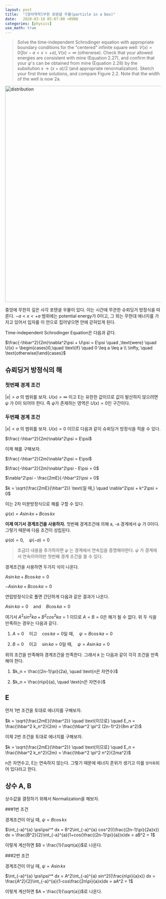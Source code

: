 ```yaml
---
layout: post
title:  "[양자역학]무한 포텐셜 우물(particle in a box)"
date:   2020-03-18 05:07:00 +0900
categories: [physics]
use_math: true
---
```


> Solve the time-independent Schrodinger equation with appropriate boundary conditions for the "centered" infinite square well: $V(x) = 0 (for -a < x <+a), V(x) = \infty$ (otherwise). Check that your allowed energies are consistent with mine (Equation 2.27), and confirm that your $\psi$'s can be obtained from mine (Equation 2.28) by the subsitution $x \to (x+a)/2$ (and appropriate renormalization). Sketch your first three solutions, and compare Figure 2.2. Note that the width of the well is now 2a.

<img src="https://raw.githubusercontent.com/jsstar522/jsstar522.github.io/master/static/img/_posts/20200318/1.png" alt="distribution" style="width:700px; margin: 0 auto;"/>



중앙에 무한히 깊은 사각 포텐셜 우물이 있다. 이는 시간에 무관한 슈뢰딩거 방정식을 따른다. $-a<x<+a$ 범위에는 potential energy가 0이고, 그 외는 무한대 에너지를 가지고 있어서 입자를 이 안으로 집어넣으면 안에 갇혀있게 된다.



Time-independent Schrodinger Equation은 다음과 같다.

$\frac{-\hbar^2}{2m}\nabla^2\psi + U\psi = E\psi \quad ,\text{were} \quad U(x) = \begin{cases}0,\quad \text{if} \quad 0 \leq a \leq a \\ \infty, \quad \text{otherwise}\end{cases}$



## 슈뢰딩거 방정식의 해



### 첫번째 경계 조건

$|x| > a$ 의 범위를 보자. $U(x) = \infty$ 이고 E는 유한한 값이므로 값이 발산하지 않으려면 $\psi$ 가 0이 되어야 한다. 즉 $\psi$가 존재하는 영역은 $U(x)=0$인 구간이다.



### 두번째 경계 조건

$|x|<a$ 의 범위를 보자. $U(x)=0$ 이므로 다음과 같이 슈뢰딩거 방정식을 적을 수 있다.

$\frac{-\hbar^2}{2m}\nabla^2\psi = E\psi$

이제 해를 구해보자.

$\frac{-\hbar^2}{2m}\nabla^2\psi = E\psi$

$\frac{-\hbar^2}{2m}\nabla^2\psi - E\psi = 0$

$\nabla^2\psi - \frac{2mE}{-\hbar^2}\psi = 0$

$k = \sqrt{\frac{2mE}{\hbar^2}} \text{일 때,} \quad \nabla^2\psi + k^2\psi = 0$

이는 2차 미분방정식으로 해를 구할 수 있다.

$\psi(x) = A\sin{kx} + B\cos{kx}$



**이제 여기서 경계조건을 사용하자.**  첫번째 경계조건에 의해 a, -a 경계에서 $\psi$ 가 0이다. 그렇기 때문에 다음 조건이 성립된다.

$\psi(a)=0, \quad \psi(-a)=0$



> 조금더 내용을 추가하자면 $\psi$ 는 경계에서 연속임을 증명해야한다. $\psi$ 가 경계에서 연속이어야만 첫번째 경계 조건을 쓸 수 있다.



경계조건을 사용하면 두가지 식이 나온다.

$A\sin{ka} + B\cos{ka} = 0$

$-A\sin{ka} + B\cos{ka} = 0$

연립방정식으로 풀면 간단하게 다음과 같은 결과가 나온다.

$A\sin{ka} = 0 \quad \text{and} \quad B\cos{ka} = 0$

여기서 $A^2sin^2{ka} + B^2cos^2{ka} = 1$ 이므로 $A = B = 0$은 해가 될 수 없다. 위 두 식을 만족하는 경우는 다음과 같다.

1. $A = 0 \quad \text{이고} \quad \cos{ka}=0 \text{일 때}, \quad \psi = B\cos{ka} = 0$

2. $B = 0 \quad \text{이고} \quad \sin{ka}=0 \text{일 때}, \quad \psi = A\sin{ka} = 0$

위의 조건을 만족해야 경계조건을 만족한다. 그래서 $k$ 는 다음과 같이 각각 조건을 만족해야 한다.

1. $k_n = \frac{(2n-1)\pi}{2a}, \quad \text{n은 자연수}$

2. $k_n = \frac{n\pi}{a}, \quad \text{n은 자연수}$



## E

먼저 1번 조건을 토대로 에너지를 구해보자.

$k = \sqrt{\frac{2mE}{\hbar^2}} \quad \text{이므로} \quad E_n = \frac{\hbar^2 k_n^2}{2m} = \frac{\hbar^2 \pi^2 (2n-1)^2}{8m a^2}$ 



이제 2번 조건을 토대로 에너지를 구해보자.

$k = \sqrt{\frac{2mE}{\hbar^2}} \quad \text{이므로} \quad E_n = \frac{\hbar^2 k_n^2}{2m} = \frac{\hbar^2 \pi^2 n^2}{2ma^2}$ 



n은 자연수고, E는 연속하지 않는다. 그렇기 때문에 에너지 준위가 생기고 이를 `양자화`되어 있다라고 한다.



## 상수 A, B

상수값을 결정하기 위해서 Normalization을 해보자.



###1번 조건 

경계조건이 아닐 때, $\psi = B\cos{kx}$

$\int_{-a}^{a} \psi\psi^* dx = B^2\int_{-a}^{a} cos^2({\frac{(2n-1)\pi}{2a}x}) dx = \frac{B^2}{2}\int_{-a}^{a}(1+cos(\frac{(2n-1)\pi}{a})x)dx = aB^2 = 1$

이렇게 계산하면 $B = \frac{1}{\sqrt{a}}$로 나온다.

###2번 조건 

경계조건이 아닐 때, $\psi = A\sin{kx}$

$\int_{-a}^{a} \psi\psi^* dx = A^2\int_{-a}^{a} sin^2({\frac{n\pi}{a}x)} dx = \frac{A^2}{2}\int_{-a}^{a}(1-cos\frac{2n\pi}{a}x)dx = aA^2 = 1$

이렇게 계산하면 $A = \frac{1}{\sqrt{a}}$로 나온다.

